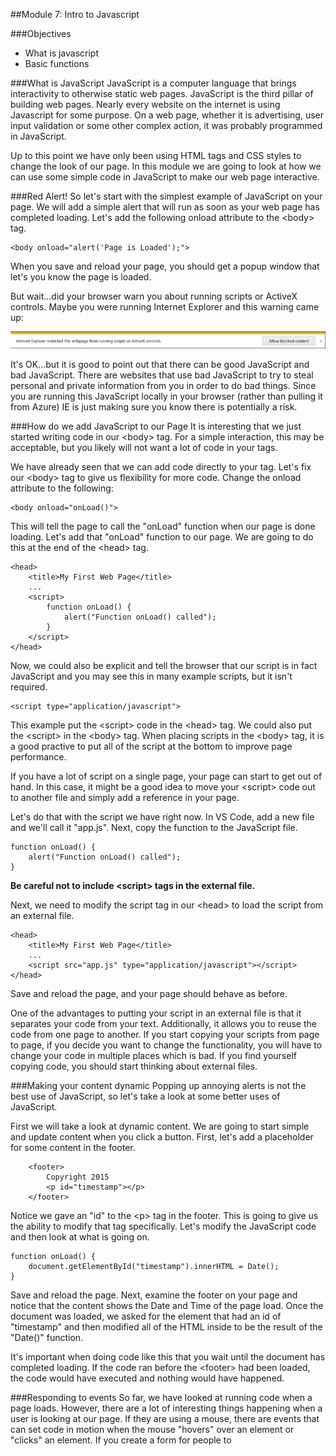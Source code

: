 ﻿##Module 7: Intro to Javascript
 
###Objectives
- What is javascript
- Basic functions

###What is JavaScript
JavaScript is a computer language that brings interactivity to otherwise static web pages. JavaScript is the third pillar of building web pages. Nearly every website on the internet is using Javascript for some purpose. On a web page, whether it is advertising, user input validation or some other complex action, it was probably programmed in JavaScript.

Up to this point we have only been using HTML tags and CSS styles to change the look of our page. In this module we are going to look at how we can use some simple code in JavaScript to make our web page interactive.

###Red Alert!
So let's start with the simplest example of JavaScript on your page. We will add a simple alert that will run as soon as your web page has completed loading. Let's add the following onload attribute to the \<body> tag.

````
<body onload="alert('Page is Loaded');">
````

When you save and reload your page, you should get a popup window that let's you know the page is loaded.

But wait...did your browser warn you about running scripts or ActiveX controls. Maybe you were running Internet Explorer and this warning came up:

![IE warning](images/ie-warning.png?raw=true) 

It's OK...but it is good to point out that there can be good JavaScript and bad JavaScript. There are websites that use bad JavaScript to try to steal personal and private information from you in order to do bad things. Since you are running this JavaScript locally in your browser (rather than pulling it from Azure) IE is just making sure you know there is potentially a risk.


###How do we add JavaScript to our Page
It is interesting that we just started writing code in our \<body> tag. For a simple interaction, this may be acceptable, but you likely will not want a lot of code in your tags.

We have already seen that we can add code directly to your tag. Let's fix our \<body> tag to give us flexibility for more code. Change the onload attribute to the following:

````
<body onload="onLoad()">
````

This will tell the page to call the "onLoad" function when our page is done loading. Let's add that "onLoad" function to our page. We are going to do this at the end of the \<head> tag.

````
<head>
	<title>My First Web Page</title>
	...
	<script>
		function onLoad() {
			alert("Function onLoad() called");
		}
	</script>
</head>
````

Now, we could also be explicit and tell the browser that our script is in fact JavaScript and you may see this in many example scripts, but it isn't required.

````
<script type="application/javascript">
````

This example put the \<script> code in the \<head> tag. We could also put the \<script> in the \<body> tag. When placing scripts in the \<body> tag, it is a good practive to put all of the script at the bottom to improve page performance.

If you have a lot of script on a single page, your page can start to get out of hand. In this case, it might be a good idea to move your \<script> code out to another file and simply add a reference in your page.

Let's do that with the script we have right now. In VS Code, add a new file and we'll call it "app.js". Next, copy the function to the JavaScript file.

````
function onLoad() {
	alert("Function onLoad() called");
}
````

**Be careful not to include \<script> tags in the external file.**

Next, we need to modify the script tag in our \<head> to load the script from an external file.

````
<head>
	<title>My First Web Page</title>
	...
	<script src="app.js" type="application/javascript"></script>
</head>
````

Save and reload the page, and your page should behave as before.

One of the advantages to putting your script in an external file is that it separates your code from your text. Additionally, it allows you to reuse the code from one page to another. If you start copying your scripts from page to page, if you decide you want to change the functionality, you will have to change your code in multiple places which is bad. If you find yourself copying code, you should start thinking about external files.

###Making your content dynamic
Popping up annoying alerts is not the best use of JavaScript, so let's take a look at some better uses of JavaScript.

First we will take a look at dynamic content. We are going to start simple and update content when you click a button. First, let's add a placeholder for some content in the footer.

````
	<footer>
		Copyright 2015
		<p id="timestamp"></p>
	</footer>
````

Notice we gave an "id" to the \<p> tag in the footer. This is going to give us the ability to modify that tag specifically. Let's modify the JavaScript code and then look at what is going on.

````
function onLoad() {
	document.getElementById("timestamp").innerHTML = Date();
}
````

Save and reload the page. Next, examine the footer on your page and notice that the content shows the Date and Time of the page load. Once the document was loaded, we asked for the element that had an id of "timestamp" and then modified all of the HTML inside to be the result of the "Date()" function.

It's important when doing code like this that you wait until the document has completed loading. If the code ran before the \<footer> had been loaded, the code would have executed and nothing would have happened.

###Responding to events
So far, we have looked at running code when a page loads. However, there are a lot of interesting things happening when a user is looking at our page. If they are using a mouse, there are events that can set code in motion when the mouse "hovers" over an element or "clicks" an element.
If you create a form for people to 